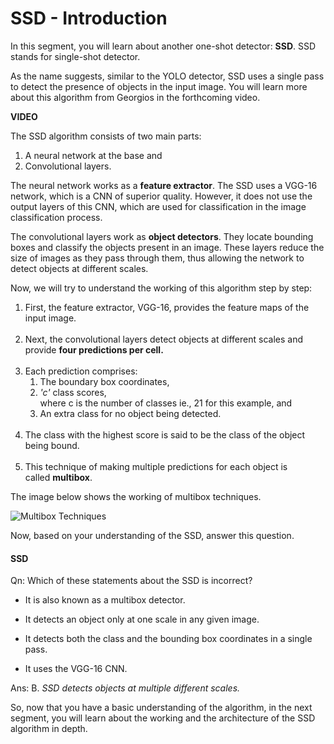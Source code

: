 # SSD - Introduction

In this segment, you will learn about another one-shot detector: **SSD**. SSD stands for single-shot detector. 

As the name suggests, similar to the YOLO detector, SSD uses a single pass to detect the presence of objects in the input image. You will learn more about this algorithm from Georgios in the forthcoming video.

**VIDEO**

The SSD algorithm consists of two main parts:

1.  A neural network at the base and
2.  Convolutional layers.

The neural network works as a **feature extractor**. The SSD uses a VGG-16 network, which is a CNN of superior quality. However, it does not use the output layers of this CNN, which are used for classification in the image classification process.

  
The convolutional layers work as **object detectors**. They locate bounding boxes and classify the objects present in an image. These layers reduce the size of images as they pass through them, thus allowing the network to detect objects at different scales.

  
Now, we will try to understand the working of this algorithm step by step:

1.  First, the feature extractor, VGG-16, provides the feature maps of the input image.  
     
2.  Next, the convolutional layers detect objects at different scales and provide **four predictions per cell.**  
     
3.  Each prediction comprises:
    1.  The boundary box coordinates,
    2.  _'c'_ class scores,  
        where c is the number of classes ie., 21 for this example, and
    3.  An extra class for no object being detected.  
         
4.  The class with the highest score is said to be the class of the object being bound.  
     
5.  This technique of making multiple predictions for each object is called **multibox**.

The image below shows the working of multibox techniques. 

![Multibox Techniques](https://i.ibb.co/9h14qyW/Multibox-Techniques.png)

Now, based on your understanding of the SSD, answer this question.

#### SSD

Qn: Which of these statements about the SSD is incorrect?

- It is also known as a multibox detector.

- It detects an object only at one scale in any given image.

- It detects both the class and the bounding box coordinates in a single pass.

- It uses the VGG-16 CNN.

Ans: B. *SSD detects objects at multiple different scales.*

So, now that you have a basic understanding of the algorithm, in the next segment, you will learn about the working and the architecture of the SSD algorithm in depth.
